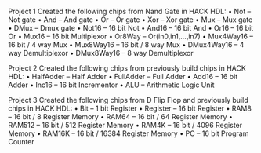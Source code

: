 Project 1
Created the following chips from Nand Gate in HACK HDL:
•	Not – Not gate
•	And – And gate
•	Or – Or gate
•	Xor – Xor gate
•	Mux – Mux gate
•	DMux – Dmux gate
•	Not16 – 16 bit Not
•	And16 – 16 bit And
•	Or16 – 16 bit Or
•	Mux16 – 16 bit Multiplexor
•	Or8Way – Or(in0,in1,…,in7)
•	Mux4Way16 – 16 bit / 4 way Mux 
•	Mux8Way16 – 16 bit / 8 way Mux
•	DMux4Way16 – 4 way Demultiplexor
•	DMux8Way16 – 8 way Demultiplexor

Project 2
Created the following chips from previously build chips in HACK HDL:
•	HalfAdder – Half Adder
•	FullAdder – Full Adder
•	Add16 – 16 bit Adder
•	Inc16 – 16 bit Incrementor
•	ALU – Arithmetic Logic Unit

Project 3
Created the following chips from D Flip Flop and previously build chips in HACK HDL:
•	Bit – 1 bit Register
•	Register – 16 bit Register
•	RAM8 – 16 bit / 8 Register Memory
•	RAM64 – 16 bit / 64 Register Memory
•	RAM512 – 16 bit / 512 Register Memory
•	RAM4K – 16 bit / 4096 Register Memory
•	RAM16K – 16 bit / 16384 Register Memory
•	PC – 16 	bit Program Counter

